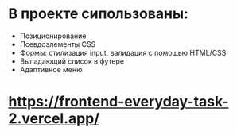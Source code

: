# В проекте сипользованы:

- Позиционирование
- Псевдоэлементы CSS
- Формы: стилизация input, валидация с помощью HTML/CSS
- Выпадающий список в футере
- Адаптивное меню

# https://frontend-everyday-task-2.vercel.app/
